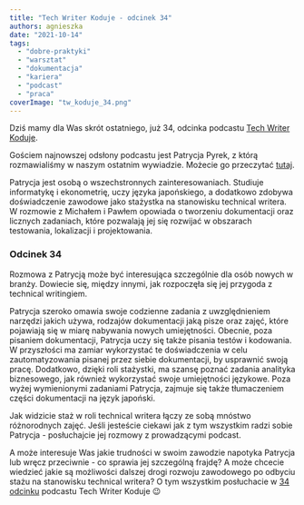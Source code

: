 ```yaml
---
title: "Tech Writer Koduje - odcinek 34"
authors: agnieszka
date: "2021-10-14"
tags:
  - "dobre-praktyki"
  - "warsztat"
  - "dokumentacja"
  - "kariera"
  - "podcast"
  - "praca"
coverImage: "tw_koduje_34.png"
---
```


Dziś mamy dla Was skrót ostatniego, już 34, odcinka podcastu
[Tech Writer Koduje](https://techwriterkoduje.pl/).

Gościem najnowszej odsłony podcastu jest Patrycja Pyrek, z którą rozmawialiśmy w
naszym ostatnim wywiadzie. Możecie go przeczytać
[tutaj](http://techwriter.pl/kilka-pytan-do-czesc-24/).

Patrycja jest osobą o wszechstronnych zainteresowaniach. Studiuje informatykę i
ekonometrię, uczy języka japońskiego, a dodatkowo zdobywa doświadczenie zawodowe
jako stażystka na stanowisku technical writera. W rozmowie z Michałem i Pawłem
opowiada o tworzeniu dokumentacji oraz licznych zadaniach, które pozwalają jej
się rozwijać w obszarach testowania, lokalizacji i projektowania.

### Odcinek 34

Rozmowa z Patrycją może być interesująca szczególnie dla osób nowych w branży.
Dowiecie się, między innymi, jak rozpoczęła się jej przygoda z technical
writingiem.

Patrycja szeroko omawia swoje codzienne zadania z uwzględnieniem narzędzi jakich
używa, rodzajów dokumentacji jaką pisze oraz zajęć, które pojawiają się w miarę
nabywania nowych umiejętności. Obecnie, poza pisaniem dokumentacji, Patrycja
uczy się także pisania testów i kodowania. W przyszłości ma zamiar wykorzystać
te doświadczenia w celu zautomatyzowania pisanej przez siebie dokumentacji, by
usprawnić swoją pracę. Dodatkowo, dzięki roli stażystki, ma szansę poznać
zadania analityka biznesowego, jak również wykorzystać swoje umiejętności
językowe. Poza wyżej wymienionymi zadaniami Patrycja, zajmuje się także
tłumaczeniem części dokumentacji na język japoński.

Jak widzicie staż w roli technical writera łączy ze sobą mnóstwo różnorodnych
zajęć. Jeśli jesteście ciekawi jak z tym wszystkim radzi sobie Patrycja -
posłuchajcie jej rozmowy z prowadzącymi podcast.

A może interesuje Was jakie trudności w swoim zawodzie napotyka Patrycja lub
wręcz przeciwnie - co sprawia jej szczególną frajdę? A może chcecie wiedzieć
jakie są możliwości dalszej drogi rozwoju zawodowego po odbyciu stażu na
stanowisku technical writera? O tym wszystkim posłuchacie w
[34 odcinku](https://techwriterkoduje.pl/blog/2021/09/07/tech-writer-czlowiek-renesansu)
podcastu Tech Writer Koduje 😉
